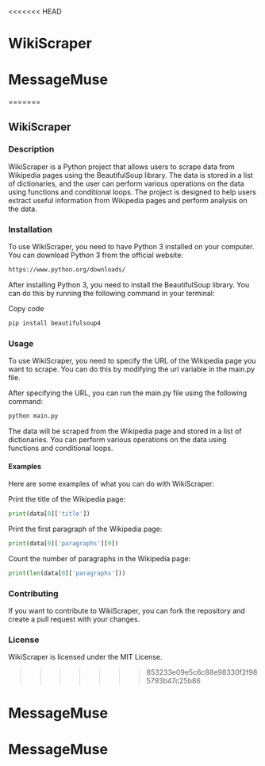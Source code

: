 <<<<<<< HEAD
# WikiScraper
# MessageMuse
=======
## WikiScraper
### Description
WikiScraper is a Python project that allows users to scrape data from Wikipedia pages using the BeautifulSoup library. The data is stored in a list of dictionaries, and the user can perform various operations on the data using functions and conditional loops. The project is designed to help users extract useful information from Wikipedia pages and perform analysis on the data.

### Installation
To use WikiScraper, you need to have Python 3 installed on your computer. You can download Python 3 from the official website: 
```bash
https://www.python.org/downloads/
```

After installing Python 3, you need to install the BeautifulSoup library. You can do this by running the following command in your terminal:

Copy code
```bash
pip install beautifulsoup4
```
### Usage
To use WikiScraper, you need to specify the URL of the Wikipedia page you want to scrape. You can do this by modifying the url variable in the main.py file.

After specifying the URL, you can run the main.py file using the following command:


```python
python main.py
```
The data will be scraped from the Wikipedia page and stored in a list of dictionaries. You can perform various operations on the data using functions and conditional loops.

#### Examples
Here are some examples of what you can do with WikiScraper:

Print the title of the Wikipedia page:

```python
print(data[0]['title'])
```
Print the first paragraph of the Wikipedia page:


```python
print(data[0]['paragraphs'][0])
```
Count the number of paragraphs in the Wikipedia page:


```python
print(len(data[0]['paragraphs']))
```
### Contributing
If you want to contribute to WikiScraper, you can fork the repository and create a pull request with your changes.

### License
WikiScraper is licensed under the MIT License.



>>>>>>> 853233e09e5c6c88e98330f2f985793b47c25b86
# MessageMuse
# MessageMuse
